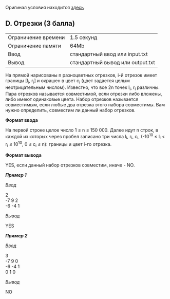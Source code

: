 Оригинал условия находится [здесь](https://contest.yandex.ru/yacup/contest/18761/problems/D/)

## D. Отрезки (3 балла)

|                  |            |
| ---------------- | ----------- | 
|Ограничение времени|	1.5 секунд <br/>|
|Ограничение памяти|	64Mb<br/> |
|Ввод|	стандартный ввод или input.txt<br/>|
|Вывод	| стандартный вывод или output.txt|

На прямой нарисованы n разноцветных отрезков, i-й отрезок имеет границы [l<sub>i</sub>, r<sub>i</sub>] и окрашен в цвет c<sub>i</sub> (цвет задается целым неотрицательным числом). Известно, что все 2n точек l<sub>i</sub>, r<sub>i</sub> различны. Пара отрезков называется совместимой, если отрезки либо вложены, либо имеют одинаковые цвета. Набор отрезков называется совместимым, если любые два отрезка этого набора совместимы. Вам нужно определить, совместим ли данный набор отрезков.

**Формат ввода**

На первой строке целое число 1 ≤ n ≤ 150 000. Далее идут n строк, в каждой из которых через пробел записано три числа l<sub>i</sub>, r<sub>i</sub>, c<sub>i</sub>, 
(-10<sup>10</sup> ≤ l<sub>i</sub> < r<sub>i</sub> ≤ 10<sup>10</sup>, 0 ≤ c<sub>i</sub> ≤ n): границы и цвет i-го отрезка.

**Формат вывода**

YES, если данный набор отрезков совместим, иначе - NO.

***Пример 1***

*Ввод*

2<br/>
-7 9 2<br/>
-6 -4 1<br/>


*Вывод*

YES

***Пример 2***

*Ввод*

3<br/>
-7 9 0 <br/>
-6 -4 1<br/>
0 1 0<br/>

*Вывод*

NO
